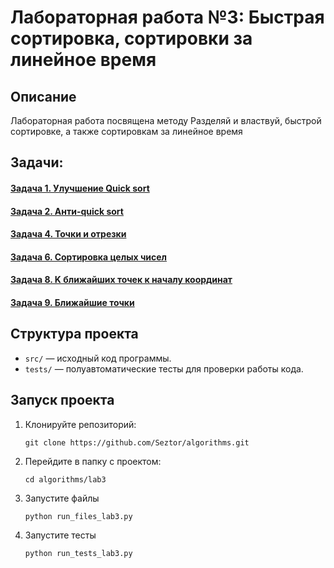 # Лабораторная работа №3: Быстрая сортировка, сортировки за линейное время

## Описание
Лабораторная работа посвящена методу Разделяй и властвуй, быстрой сортировке, а также сортировкам за линейное время

## Задачи:
#### [Задача 1. Улучшение Quick sort](https://github.com/Seztor/algorithms/tree/main/lab3/task1)
#### [Задача 2. Анти-quick sort](https://github.com/Seztor/algorithms/tree/main/lab3/task2)
#### [Задача 4. Точки и отрезки](https://github.com/Seztor/algorithms/tree/main/lab3/task4)
#### [Задача 6. Сортировка целых чисел](https://github.com/Seztor/algorithms/tree/main/lab3/task6)
#### [Задача 8. K ближайших точек к началу координат](https://github.com/Seztor/algorithms/tree/main/lab3/task7)
#### [Задача 9. Ближайшие точки](https://github.com/Seztor/algorithms/tree/main/lab3/task9)

## Структура проекта
- `src/` — исходный код программы.
- `tests/` — полуавтоматические тесты для проверки работы кода.

## Запуск проекта
1. Клонируйте репозиторий:
   ```
   git clone https://github.com/Seztor/algorithms.git
   ```
2. Перейдите в папку с проектом:
    ```
   cd algorithms/lab3
    ```
3. Запустите файлы
   ```
   python run_files_lab3.py
   ```
4. Запустите тесты
   ```
   python run_tests_lab3.py
   ```
